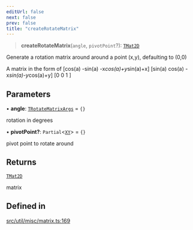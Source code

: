 ```yaml
---
editUrl: false
next: false
prev: false
title: "createRotateMatrix"
---
```


> **createRotateMatrix**(`angle`, `pivotPoint`?): [`TMat2D`](/api/type-aliases/tmat2d/)

Generate a rotation matrix around around a point (x,y), defaulting to (0,0)

A matrix in the form of
[cos(a) -sin(a) -x*cos(a)+y*sin(a)+x]
[sin(a)  cos(a) -x*sin(a)-y*cos(a)+y]
[0       0      1                 ]

## Parameters

• **angle**: [`TRotateMatrixArgs`](/api/namespaces/util/type-aliases/trotatematrixargs/) = `{}`

rotation in degrees

• **pivotPoint?**: `Partial`\<[`XY`](/api/interfaces/xy/)\> = `{}`

pivot point to rotate around

## Returns

[`TMat2D`](/api/type-aliases/tmat2d/)

matrix

## Defined in

[src/util/misc/matrix.ts:169](https://github.com/fabricjs/fabric.js/blob/8748628df7e9de00ba77413bfc3ad9e9fe9d4f30/src/util/misc/matrix.ts#L169)
